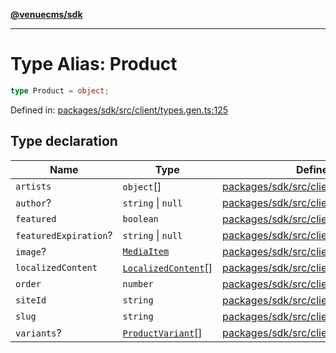 [**@venuecms/sdk**](../Index.md)

***

# Type Alias: Product

```ts
type Product = object;
```

Defined in: [packages/sdk/src/client/types.gen.ts:125](https://github.com/venuecms/sdk/blob/00916d9de8c08ea7e3c8bf71381675389f602827/packages/sdk/src/client/types.gen.ts#L125)

## Type declaration

| Name | Type | Defined in |
| ------ | ------ | ------ |
| <a id="artists"></a> `artists` | `object`[] | [packages/sdk/src/client/types.gen.ts:134](https://github.com/venuecms/sdk/blob/00916d9de8c08ea7e3c8bf71381675389f602827/packages/sdk/src/client/types.gen.ts#L134) |
| <a id="author"></a> `author`? | `string` \| `null` | [packages/sdk/src/client/types.gen.ts:131](https://github.com/venuecms/sdk/blob/00916d9de8c08ea7e3c8bf71381675389f602827/packages/sdk/src/client/types.gen.ts#L131) |
| <a id="featured"></a> `featured` | `boolean` | [packages/sdk/src/client/types.gen.ts:129](https://github.com/venuecms/sdk/blob/00916d9de8c08ea7e3c8bf71381675389f602827/packages/sdk/src/client/types.gen.ts#L129) |
| <a id="featuredexpiration"></a> `featuredExpiration`? | `string` \| `null` | [packages/sdk/src/client/types.gen.ts:130](https://github.com/venuecms/sdk/blob/00916d9de8c08ea7e3c8bf71381675389f602827/packages/sdk/src/client/types.gen.ts#L130) |
| <a id="image"></a> `image`? | [`MediaItem`](MediaItem.md) | [packages/sdk/src/client/types.gen.ts:132](https://github.com/venuecms/sdk/blob/00916d9de8c08ea7e3c8bf71381675389f602827/packages/sdk/src/client/types.gen.ts#L132) |
| <a id="localizedcontent"></a> `localizedContent` | [`LocalizedContent`](LocalizedContent.md)[] | [packages/sdk/src/client/types.gen.ts:133](https://github.com/venuecms/sdk/blob/00916d9de8c08ea7e3c8bf71381675389f602827/packages/sdk/src/client/types.gen.ts#L133) |
| <a id="order"></a> `order` | `number` | [packages/sdk/src/client/types.gen.ts:128](https://github.com/venuecms/sdk/blob/00916d9de8c08ea7e3c8bf71381675389f602827/packages/sdk/src/client/types.gen.ts#L128) |
| <a id="siteid"></a> `siteId` | `string` | [packages/sdk/src/client/types.gen.ts:126](https://github.com/venuecms/sdk/blob/00916d9de8c08ea7e3c8bf71381675389f602827/packages/sdk/src/client/types.gen.ts#L126) |
| <a id="slug"></a> `slug` | `string` | [packages/sdk/src/client/types.gen.ts:127](https://github.com/venuecms/sdk/blob/00916d9de8c08ea7e3c8bf71381675389f602827/packages/sdk/src/client/types.gen.ts#L127) |
| <a id="variants"></a> `variants`? | [`ProductVariant`](ProductVariant.md)[] | [packages/sdk/src/client/types.gen.ts:137](https://github.com/venuecms/sdk/blob/00916d9de8c08ea7e3c8bf71381675389f602827/packages/sdk/src/client/types.gen.ts#L137) |
